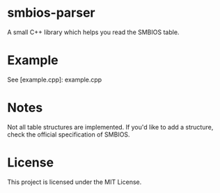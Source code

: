 # smbios-parser
A small C++ library which helps you read the SMBIOS table.

# Example
See [example.cpp]: example.cpp


# Notes
Not all table structures are implemented. If you'd like to add a structure, check the
official specification of SMBIOS.

# License
This project is licensed under the MIT License.
